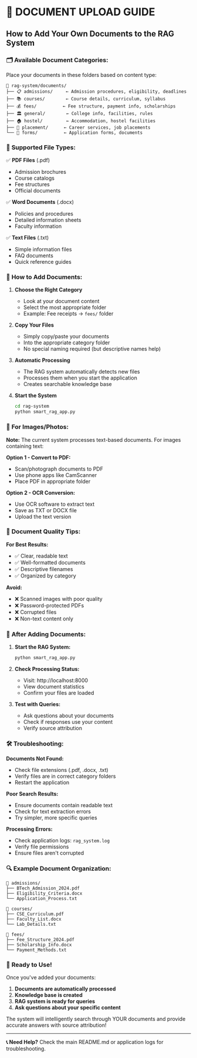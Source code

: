 # 📁 DOCUMENT UPLOAD GUIDE
## How to Add Your Own Documents to the RAG System

### 🗂️ **Available Document Categories:**

Place your documents in these folders based on content type:

```
📁 rag-system/documents/
├── 📋 admissions/     ← Admission procedures, eligibility, deadlines
├── 📚 courses/        ← Course details, curriculum, syllabus  
├── 💰 fees/          ← Fee structure, payment info, scholarships
├── 🏛️ general/        ← College info, facilities, rules
├── 🏠 hostel/         ← Accommodation, hostel facilities
├── 💼 placement/      ← Career services, job placements
└── 📄 forms/          ← Application forms, documents
```

### 📄 **Supported File Types:**

✅ **PDF Files** (.pdf)
- Admission brochures
- Course catalogs  
- Fee structures
- Official documents

✅ **Word Documents** (.docx)
- Policies and procedures
- Detailed information sheets
- Faculty information

✅ **Text Files** (.txt)
- Simple information files
- FAQ documents
- Quick reference guides

### 🚀 **How to Add Documents:**

1. **Choose the Right Category**
   - Look at your document content
   - Select the most appropriate folder
   - Example: Fee receipts → `fees/` folder

2. **Copy Your Files**
   - Simply copy/paste your documents
   - Into the appropriate category folder
   - No special naming required (but descriptive names help)

3. **Automatic Processing**
   - The RAG system automatically detects new files
   - Processes them when you start the application
   - Creates searchable knowledge base

4. **Start the System**
   ```bash
   cd rag-system
   python smart_rag_app.py
   ```

### 📸 **For Images/Photos:**

**Note:** The current system processes text-based documents. For images containing text:

**Option 1 - Convert to PDF:**
- Scan/photograph documents to PDF
- Use phone apps like CamScanner
- Place PDF in appropriate folder

**Option 2 - OCR Conversion:**
- Use OCR software to extract text
- Save as TXT or DOCX file
- Upload the text version

### 📝 **Document Quality Tips:**

**For Best Results:**
- ✅ Clear, readable text
- ✅ Well-formatted documents
- ✅ Descriptive filenames
- ✅ Organized by category

**Avoid:**
- ❌ Scanned images with poor quality
- ❌ Password-protected PDFs
- ❌ Corrupted files
- ❌ Non-text content only

### 🔄 **After Adding Documents:**

1. **Start the RAG System:**
   ```bash
   python smart_rag_app.py
   ```

2. **Check Processing Status:**
   - Visit: http://localhost:8000
   - View document statistics
   - Confirm your files are loaded

3. **Test with Queries:**
   - Ask questions about your documents
   - Check if responses use your content
   - Verify source attribution

### 🛠️ **Troubleshooting:**

**Documents Not Found:**
- Check file extensions (.pdf, .docx, .txt)
- Verify files are in correct category folders
- Restart the application

**Poor Search Results:**
- Ensure documents contain readable text
- Check for text extraction errors
- Try simpler, more specific queries

**Processing Errors:**
- Check application logs: `rag_system.log`
- Verify file permissions
- Ensure files aren't corrupted

### 🔍 **Example Document Organization:**

```
📁 admissions/
├── BTech_Admission_2024.pdf
├── Eligibility_Criteria.docx
└── Application_Process.txt

📁 courses/
├── CSE_Curriculum.pdf
├── Faculty_List.docx
└── Lab_Details.txt

📁 fees/
├── Fee_Structure_2024.pdf
├── Scholarship_Info.docx
└── Payment_Methods.txt
```

### 🎯 **Ready to Use!**

Once you've added your documents:

1. **Documents are automatically processed**
2. **Knowledge base is created**
3. **RAG system is ready for queries**
4. **Ask questions about your specific content**

The system will intelligently search through YOUR documents and provide accurate answers with source attribution!

---
**📞 Need Help?** Check the main README.md or application logs for troubleshooting.